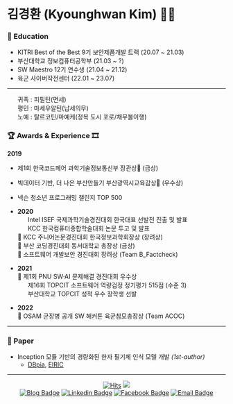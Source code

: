 # 김경환 (Kyounghwan Kim) 👋🏻

### 📖 Education
- KITRI Best of the Best 9기 보안제품개발 트랙 (20.07 ~ 21.03)
- 부산대학교 정보컴퓨터공학부 (21.03 ~ ?)
- SW Maestro 12기 연수생 (21.04 ~ 21.12)
- 육군 사이버작전센터 (22.01 ~ 23.07)

---

  <ul style="list-style-type:none;">
    <li>귀족 : 피필틴(면세)</li>
    <li>평민 : 마세우알틴(납세의무)</li>
    <li>노예 : 탈르코틴/마예케(정복 도시 포로/채무불이행)</li>
  </ul>

### 🏆 Awards & Experience 🎞️
**2019**
  - 제1회 한국코드페어 과학기술정보통신부 장관상🥇 (금상)
  - 빅데이터 기반, 더 나은 부산만들기 부산광역시교육감상🥇 (우수상)
  - 넥슨 청소년 프로그래밍 챌린지 TOP 500

- **2020**
  <br />&nbsp;&nbsp;&nbsp;&nbsp;&nbsp;&nbsp;Intel ISEF 국제과학기술경진대회 한국대표 선발전 진출 및 발표
  <br />&nbsp;&nbsp;&nbsp;&nbsp;&nbsp;&nbsp;KCC 한국컴퓨터종합학술대회 논문 투고 및 발표
  <br />🥉 KCC 주니어논문경진대회 한국정보과학회장상 (장려상)
  <br />🥇 부산 코딩경진대회 동서대학교 총장상 (금상)
  <br />🥉 소프트웨어 개발보안 경진대회 장려상 (Team B_Factcheck)
- **2021**
  <br />🥈 제1회 PNU SW·AI 문제해결 경진대회 우수상
  <br />&nbsp;&nbsp;&nbsp;&nbsp;&nbsp;&nbsp;제16회 TOPCIT 소프트웨어 역량검정 정기평가 515점 (수준 3)
  <br />&nbsp;&nbsp;&nbsp;&nbsp;&nbsp;&nbsp;부산대학교 TOPCIT 성적 우수 장학생 선발
- **2022**
  <br />🥈 OSAM 군장병 공개 SW 해커톤 육군참모총장상 (Team ACOC)

---

### 📄 Paper
- Inception 모듈 기반의 경량화된 한자 필기체 인식 모델 개발 _(1st-author)_
  - [DBpia](http://www.dbpia.co.kr/journal/articleDetail?nodeId=NODE09874847), [EIRIC](https://www.eiric.or.kr/literature/ser_view.php?SnxGubun=INKO&mode=total&searchCate=literature&gu=INME000G0&cmd=qryview&SnxIndxNum=234020&rownum=&totalCnt=2&rownum=2&q1_t=aW5jZXB0aW9uIOuqqOuTiA==&listUrl=L3NlYXJjaC9yZXN1bHQucGhwP1NueEd1YnVuPUlOS08mbW9kZT10b3RhbCZzZWFyY2hDYXRlPWxpdGVyYXR1cmUmcTE9aW5jZXB0aW9uKyVCOCVGMCVCNSVFMiZ4PTAmeT0w&q1=inception+%B8%F0%B5%E2&kci=)
  
---

<div align=center>

[![Hits](https://hits.seeyoufarm.com/api/count/incr/badge.svg?url=https%3A%2F%2Fgithub.com%2Fkyounghwankim&count_bg=%233D8CC8&title_bg=%23555555&icon=&icon_color=%23E7E7E7&title=hits&edge_flat=true)](https://hits.seeyoufarm.com)
![](https://img.shields.io/github/followers/kyounghwankim?style=flat-square)
<br />
[![Blog Badge](http://img.shields.io/badge/-Blog-black?style=flat-square&logo=github&link=https://kyounghwankim.github.io/)](https://kyounghwankim.github.io/)
[![Linkedin Badge](https://img.shields.io/badge/-LinkedIn-blue?style=flat-square&logo=Linkedin&logoColor=white&link=https://www.linkedin.com/in/kyounghwan-kim-1611681b9/)](https://www.linkedin.com/in/kyounghwan-kim-1611681b9/)
[![Facebook Badge](https://img.shields.io/badge/-Facebook-1877f2?style=flat-square&logo=facebook&logoColor=white&link=https://www.facebook.com/kyounghwankim8)](https://www.facebook.com/kyounghwankim8)
[![Email Badge](https://img.shields.io/badge/-Naver%20Mail-brightgreen?style=flat-square&logo=Naver&logoColor=white&link=mailto:kimkh7534@naver.com)](mailto:kimkh7534@naver.com)

</div>
